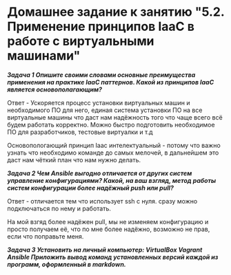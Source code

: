 # Домашнее задание к занятию "5.2. Применение принципов IaaC в работе с виртуальными машинами"

***Задача 1
Опишите своими словами основные преимущества применения на практике IaaC паттернов.
Какой из принципов IaaC является основополагающим?***

Ответ - Ускоряется процесс установки виртуальных машин и необходимого ПО для него, единая система установки ПО на все виртуальные машины что даст нам надёжность того что чаще всего всё будем работать корректно. Можно быстро подготовить необходимое ПО для разработчиков, тестовые виртуалки и т.д

Основопологающий принцип Iaac интелектуальный - потому что важно узнать что необходимо команде до самых мелочей, в дальнейшем это даст нам чёткий план что нам нужно делать.

***Задача 2
Чем Ansible выгодно отличается от других систем управление конфигурациями?
Какой, на ваш взгляд, метод работы систем конфигурации более надёжный push или pull?***

Ответ - отличается тем что использует ssh  c нуля. сразу можно подключаться по нему и работать.

На мой взгяд более надёжен pull, мы не изменяем конфигурацию и просто получаем её, что по мне более надёжно, возможно не прав, если что поправьте меня.

***Задача 3
Установить на личный компьютер:
VirtualBox
Vagrant
Ansible
Приложить вывод команд установленных версий каждой из программ, оформленный в markdown.***

